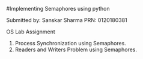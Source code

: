 #Implementing Semaphores using python

Submitted by: Sanskar Sharma
PRN: 0120180381

OS Lab Assignment
1. Process Synchronization using Semaphores.
2. Readers and Writers Problem using Semaphores.
